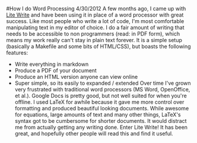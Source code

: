 #How I do Word Processing
4/30/2012
A few months ago, I came up with [Lite Write](https://github.com/Stonelinks/Lite-Write) and have been using it in place of a word processor with great success. Like most people who write a lot of code, I'm most comfortable manipulating text in my editor of choice. I do a fair amount of writing that needs to be accessible to non programmers (read: in PDF form), which means my work really can't stay in plain text forever. It is a simple setup (basically a Makefile and some bits of HTML/CSS), but boasts the following features:
- Write everything in markdown
- Produce a PDF of your document
- Produce an HTML version anyone can view online
- Super simple, so its easily to expanded / extended
Over time I've grown very frustrated with traditional word processors (MS Word, OpenOffice, et al.). Google Docs is pretty good, but not well suited for when you're offline. I used LaTeX for awhile because it gave me more control over formatting and produced beautiful looking documents. While awesome for equations, large amounts of text and many other things, LaTeX's syntax got to be cumbersome for shorter documents. It would distract me from actually getting any writing done.
Enter Lite Write! It has been great, and hopefully other people will read this and find it useful.
